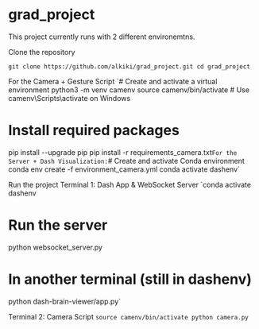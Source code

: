 # grad_project
This project currently runs with 2 different environemtns. 

Clone the repository

`git clone https://github.com/alkiki/grad_project.git
cd grad_project`

For the Camera + Gesture Script
`# Create and activate a virtual environment
python3 -m venv camenv
source camenv/bin/activate  # Use camenv\Scripts\activate on Windows

# Install required packages

pip install --upgrade pip
pip install -r requirements_camera.txt`
For the Server + Dash Visualization:
`# Create and activate Conda environment
conda env create -f environment_camera.yml
conda activate dashenv`

Run the project
Terminal 1: Dash App & WebSocket Server
`conda activate dashenv
# Run the server
python websocket_server.py
# In another terminal (still in dashenv)
python dash-brain-viewer/app.py`

Terminal 2: Camera Script
`source camenv/bin/activate
python camera.py`
